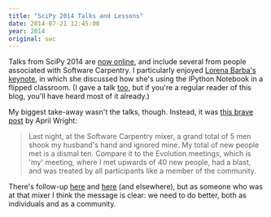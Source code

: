 ```yaml
---
title: "SciPy 2014 Talks and Lessons"
date: 2014-07-21 12:45:00
year: 2014
original: swc
---
```

<p>
  Talks from SciPy 2014 are 
  <a href="http://pyvideo.org/category/51/scipy-2014">now online</a>,
  and include several from people associated with Software Carpentry.
  I particularly enjoyed <a href="http://pyvideo.org/video/2719/keynote-lorena-barba">Lorena Barba's keynote</a>,
  in which she discussed how she's using the IPython Notebook in a flipped classroom.
  (I gave a talk <a href="http://pyvideo.org/video/2812/software-carpentry-lessons-learned-0">too</a>,
  but if you're a regular reader of this blog,
  you'll have heard most of it already.)
</p>
<p>
  My biggest take-away wasn't the talks, though.
  Instead,
  it was <a href="https://wrightaprilm.github.io/posts/lonely.html">this brave post</a> by April Wright:
</p>
<blockquote>
  Last night,
  at the Software Carpentry mixer,
  a grand total of 5 men shook my husband's hand and ignored mine.
  My total of new people met is a dismal ten.
  Compare it to the Evolution meetings,
  which is 'my' meeting,
  where I met upwards of 40 new people,
  had a blast,
  and was treated by all participants like a member of the community.
</blockquote>
</p>
<p>
  There's follow-up <a href="https://wrightaprilm.github.io/posts/help-out.html">here</a>
  and <a href="http://andy.terrel.us/blog/2014/07/17/">here</a> (and elsewhere),
  but as someone who was at that mixer I think the message is clear:
  we need to do better,
  both as individuals and as a community.
</p>

